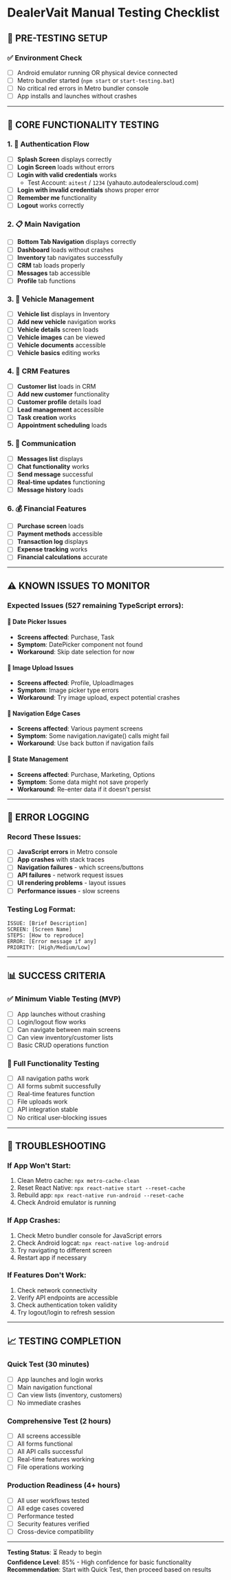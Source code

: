 # DealerVait Manual Testing Checklist

## 🚀 **PRE-TESTING SETUP**

### ✅ Environment Check
- [ ] Android emulator running OR physical device connected
- [ ] Metro bundler started (`npm start` or `start-testing.bat`)
- [ ] No critical red errors in Metro bundler console
- [ ] App installs and launches without crashes

---

## 📱 **CORE FUNCTIONALITY TESTING**

### 1. **🔐 Authentication Flow**
- [ ] **Splash Screen** displays correctly
- [ ] **Login Screen** loads without errors
- [ ] **Login with valid credentials** works
  - Test Account: `aitest` / `1234` (yahauto.autodealerscloud.com)
- [ ] **Login with invalid credentials** shows proper error
- [ ] **Remember me** functionality
- [ ] **Logout** works correctly

### 2. **📋 Main Navigation**  
- [ ] **Bottom Tab Navigation** displays correctly
- [ ] **Dashboard** loads without crashes
- [ ] **Inventory** tab navigates successfully  
- [ ] **CRM** tab loads properly
- [ ] **Messages** tab accessible
- [ ] **Profile** tab functions

### 3. **🚗 Vehicle Management**
- [ ] **Vehicle list** displays in Inventory
- [ ] **Add new vehicle** navigation works
- [ ] **Vehicle details** screen loads
- [ ] **Vehicle images** can be viewed
- [ ] **Vehicle documents** accessible
- [ ] **Vehicle basics** editing works

### 4. **👥 CRM Features**
- [ ] **Customer list** loads in CRM
- [ ] **Add new customer** functionality
- [ ] **Customer profile** details load
- [ ] **Lead management** accessible
- [ ] **Task creation** works
- [ ] **Appointment scheduling** loads

### 5. **💬 Communication**
- [ ] **Messages list** displays
- [ ] **Chat functionality** works
- [ ] **Send message** successful
- [ ] **Real-time updates** functioning
- [ ] **Message history** loads

### 6. **💰 Financial Features**
- [ ] **Purchase screen** loads
- [ ] **Payment methods** accessible
- [ ] **Transaction log** displays
- [ ] **Expense tracking** works
- [ ] **Financial calculations** accurate

---

## ⚠️ **KNOWN ISSUES TO MONITOR**

### **Expected Issues (527 remaining TypeScript errors):**

#### 📅 **Date Picker Issues**
- **Screens affected**: Purchase, Task
- **Symptom**: DatePicker component not found
- **Workaround**: Skip date selection for now

#### 📸 **Image Upload Issues**
- **Screens affected**: Profile, UploadImages
- **Symptom**: Image picker type errors
- **Workaround**: Try image upload, expect potential crashes

#### 🧭 **Navigation Edge Cases**
- **Screens affected**: Various payment screens
- **Symptom**: Some navigation.navigate() calls might fail
- **Workaround**: Use back button if navigation fails

#### 💾 **State Management**
- **Screens affected**: Purchase, Marketing, Options
- **Symptom**: Some data might not save properly
- **Workaround**: Re-enter data if it doesn't persist

---

## 🐛 **ERROR LOGGING**

### **Record These Issues:**
- [ ] **JavaScript errors** in Metro console
- [ ] **App crashes** with stack traces
- [ ] **Navigation failures** - which screens/buttons
- [ ] **API failures** - network request issues
- [ ] **UI rendering problems** - layout issues
- [ ] **Performance issues** - slow screens

### **Testing Log Format:**
```
ISSUE: [Brief Description]
SCREEN: [Screen Name]
STEPS: [How to reproduce]
ERROR: [Error message if any]
PRIORITY: [High/Medium/Low]
```

---

## 📊 **SUCCESS CRITERIA**

### **✅ Minimum Viable Testing (MVP)**
- [ ] App launches without crashing
- [ ] Login/logout flow works
- [ ] Can navigate between main screens
- [ ] Can view inventory/customer lists
- [ ] Basic CRUD operations function

### **🎯 Full Functionality Testing**
- [ ] All navigation paths work
- [ ] All forms submit successfully
- [ ] Real-time features function
- [ ] File uploads work
- [ ] API integration stable
- [ ] No critical user-blocking issues

---

## 🔧 **TROUBLESHOOTING**

### **If App Won't Start:**
1. Clean Metro cache: `npx metro-cache-clean`
2. Reset React Native: `npx react-native start --reset-cache`
3. Rebuild app: `npx react-native run-android --reset-cache`
4. Check Android emulator is running

### **If App Crashes:**
1. Check Metro bundler console for JavaScript errors
2. Check Android logcat: `npx react-native log-android`
3. Try navigating to different screen
4. Restart app if necessary

### **If Features Don't Work:**
1. Check network connectivity
2. Verify API endpoints are accessible
3. Check authentication token validity
4. Try logout/login to refresh session

---

## 📈 **TESTING COMPLETION**

### **Quick Test (30 minutes)**
- [ ] App launches and login works
- [ ] Main navigation functional
- [ ] Can view lists (inventory, customers)
- [ ] No immediate crashes

### **Comprehensive Test (2 hours)**
- [ ] All screens accessible
- [ ] All forms functional  
- [ ] All API calls successful
- [ ] Real-time features working
- [ ] File operations working

### **Production Readiness (4+ hours)**
- [ ] All user workflows tested
- [ ] All edge cases covered
- [ ] Performance tested
- [ ] Security features verified
- [ ] Cross-device compatibility

---

**Testing Status**: ⏳ Ready to begin  
**Confidence Level**: 85% - High confidence for basic functionality  
**Recommendation**: Start with Quick Test, then proceed based on results
